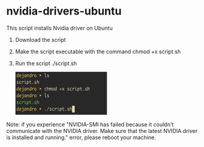 # nvidia-drivers-ubuntu
This script installs Nvidia driver on Ubuntu

1. Download the script
2. Make the script executable with the command
   chmod +x script.sh
3. Run the script
   ./script.sh

   <img src="script2.png" width=241 height=113)>

Note: if you experience "NVIDIA-SMI has failed because it couldn't communicate with the NVIDIA driver. Make sure that the latest NVIDIA driver is installed and running." error, please reboot your machine.
